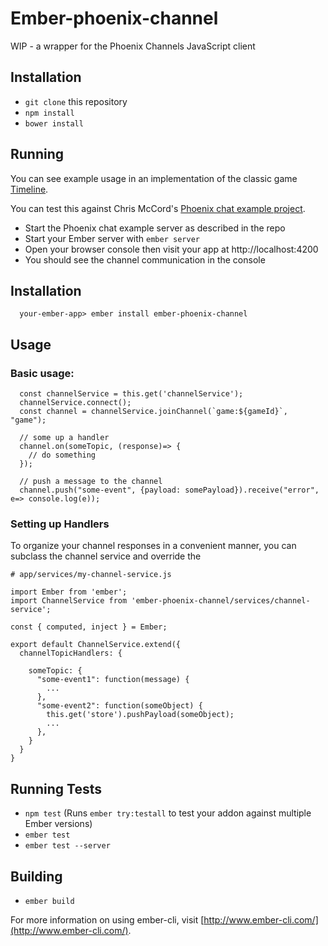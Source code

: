 # Ember-phoenix-channel

WIP - a wrapper for the Phoenix Channels JavaScript client

## Installation

* `git clone` this repository
* `npm install`
* `bower install`

## Running

You can see example usage in an implementation of the classic game [Timeline](https://github.com/kagemusha/timeline).

You can test this against Chris McCord's [Phoenix chat example project](https://github.com/chrismccord/phoenix_chat_example).

* Start the Phoenix chat example server as described in the repo
* Start your Ember server with `ember server`
* Open your browser console then visit your app at http://localhost:4200
* You should see the channel communication in the console

## Installation

      your-ember-app> ember install ember-phoenix-channel
    
## Usage

### Basic usage:

      const channelService = this.get('channelService');
      channelService.connect();
      const channel = channelService.joinChannel(`game:${gameId}`, "game");

      // some up a handler
      channel.on(someTopic, (response)=> {
        // do something
      });

      // push a message to the channel
      channel.push("some-event", {payload: somePayload}).receive("error", e=> console.log(e));

### Setting up Handlers

To organize your channel responses in a convenient manner, you can subclass the channel service and override the

    # app/services/my-channel-service.js
    
    import Ember from 'ember';
    import ChannelService from 'ember-phoenix-channel/services/channel-service';
    
    const { computed, inject } = Ember;
    
    export default ChannelService.extend({
      channelTopicHandlers: {
  
        someTopic: {
          "some-event1": function(message) {
            ...
          },
          "some-event2": function(someObject) {
            this.get('store').pushPayload(someObject);
            ...
          },
        }
      }
    }


## Running Tests

* `npm test` (Runs `ember try:testall` to test your addon against multiple Ember versions)
* `ember test`
* `ember test --server`

## Building

* `ember build`

For more information on using ember-cli, visit [http://www.ember-cli.com/](http://www.ember-cli.com/).
